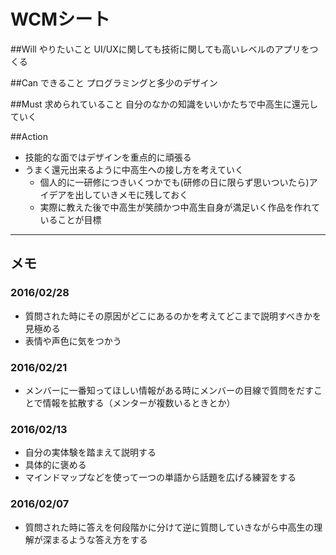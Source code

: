 # WCMシート
##Will やりたいこと
UI/UXに関しても技術に関しても高いレベルのアプリをつくる

##Can できること
プログラミングと多少のデザイン

##Must 求められていること
自分のなかの知識をいいかたちで中高生に還元していく

##Action
- 技能的な面ではデザインを重点的に頑張る
- うまく還元出来るように中高生への接し方を考えていく
	- 個人的に一研修につきいくつかでも(研修の日に限らず思いついたら)アイデアを出していきメモに残しておく
	- 実際に教えた後で中高生が笑顔かつ中高生自身が満足いく作品を作れていることが目標


----


## メモ
### 2016/02/28
- 質問された時にその原因がどこにあるのかを考えてどこまで説明すべきかを見極める
- 表情や声色に気をつかう

### 2016/02/21
- メンバーに一番知ってほしい情報がある時にメンバーの目線で質問をだすことで情報を拡散する（メンターが複数いるときとか）

### 2016/02/13
- 自分の実体験を踏まえて説明する
- 具体的に褒める
- マインドマップなどを使って一つの単語から話題を広げる練習をする  

### 2016/02/07
- 質問された時に答えを何段階かに分けて逆に質問していきながら中高生の理解が深まるような答え方をする
